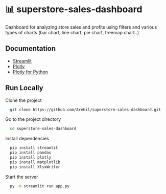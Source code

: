 
# 📊 superstore-sales-dashboard

Dashboard for analyzing store sales and profits using filters and various types of charts (bar chart, line chart, pie chart, treemap chart..)


## Documentation

- [Streamlit](https://streamlit.io/)
- [Plotly](https://plotly.com/)
- [Plotly for Python](https://plotly.com/python/)


## Run Locally

Clone the project

```bash
  git clone https://github.com/Arebil/superstore-sales-dashboard.git
```

Go to the project directory

```bash
  cd superstore-sales-dashboard
```

Install dependencies

```bash
  pip install streamlit
  pip install pandas
  pip install plotly
  pip install matplotlib
  pip install XlsxWriter
```

Start the server

```bash
  py -m streamlit run app.py
```

